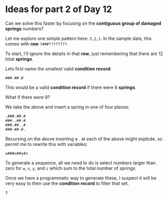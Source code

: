 # Ideas for part 2 of Day 12

Can we solve this faster by focusing on the **contiguous group of damaged springs** numbers?

Let me explore one simple pattern here: `3,2,1`.  In the sample data, this comes with **row** `?###????????`.

To start, I'll ignore the details in that **row**, just remembering that there are 12 total **springs**.

Lets first name the smallest valid **condition record**:

```
###.##.#
```

This would be a valid **condition record** if there were 8 **springs**.

What if there were 9?

We take the above and insert a spring in one of four places:

```
.###.##.#
###..##.#
###.##..#
###.##.#.
```

Recursing on the above inserting a . at each of the above might explode, so permit me to rewrite this with variables:

```
w###x##y#z
```

To generate a sequence, all we need to do is select numbers larger than zero for `w`, `x`, `y`, and `z` which sum to the total number of springs.

Once we have a programmatic way to generate these, I suspect it will be very easy to then use the **condition record** to filter that set.

?
